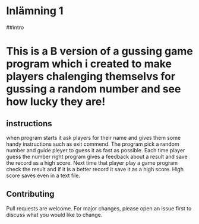 # Inlämning 1

##intro
# This is a B version of a gussing game program which i created to make players chalenging themselvs for gussing a random number and see how lucky they are!

## instructions
when program starts it ask players for their name and gives them some handy instructions such as exit commend.
The program pick a random number and guide pleyer to guess it as fast as possible.
Each time player guess the number right program gives a feedback about a result and save the record as a high score.
Next time that player play a game program check the result and if it is a better record it save it as a high score. High score saves even in a text file. 
## Contributing
Pull requests are welcome. For major changes, please open an issue first to discuss what you would like to change.
